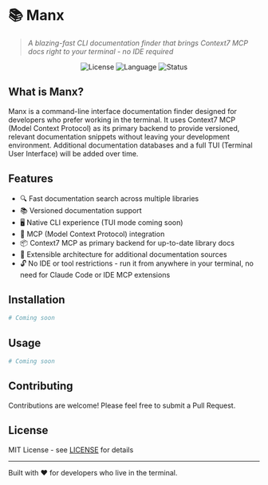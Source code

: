 # 📚 Manx

> *A blazing-fast CLI documentation finder that brings Context7 MCP docs right to your terminal - no IDE required*

<div align="center">

![License](https://img.shields.io/badge/license-MIT-blue.svg)
![Language](https://img.shields.io/badge/language-Rust-orange.svg)
![Status](https://img.shields.io/badge/status-Active%20Development-green.svg)

</div>

## What is Manx?

Manx is a command-line interface documentation finder designed for developers who prefer working in the terminal. It uses Context7 MCP (Model Context Protocol) as its primary backend to provide versioned, relevant documentation snippets without leaving your development environment. Additional documentation databases and a full TUI (Terminal User Interface) will be added over time.

## Features

- 🔍 Fast documentation search across multiple libraries
- 📚 Versioned documentation support
- 🖥️ Native CLI experience (TUI mode coming soon)
- 🔌 MCP (Model Context Protocol) integration
- 📦 Context7 MCP as primary backend for up-to-date library docs
- 🚀 Extensible architecture for additional documentation sources
- 🔓 No IDE or tool restrictions - run it from anywhere in your terminal, no need for Claude Code or IDE MCP extensions

## Installation

```bash
# Coming soon
```

## Usage

```bash
# Coming soon
```

## Contributing

Contributions are welcome! Please feel free to submit a Pull Request.

## License

MIT License - see [LICENSE](LICENSE) for details

---

Built with ❤️ for developers who live in the terminal.